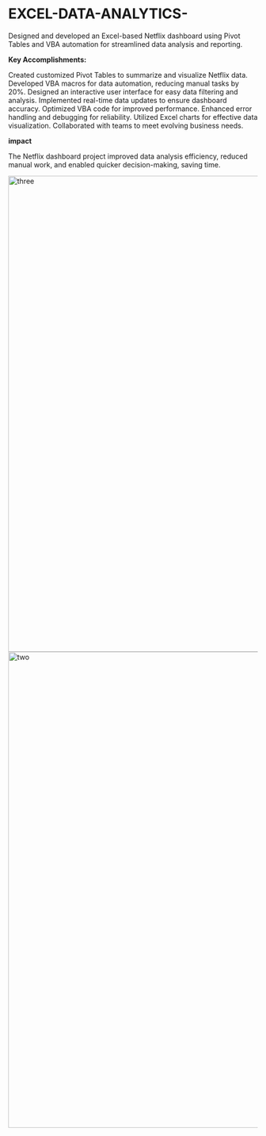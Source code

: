 # EXCEL-DATA-ANALYTICS-
Designed and developed an Excel-based Netflix dashboard using Pivot Tables and VBA automation for streamlined data analysis and reporting.

**Key Accomplishments:**

Created customized Pivot Tables to summarize and visualize Netflix data.
Developed VBA macros for data automation, reducing manual tasks by 20%.
Designed an interactive user interface for easy data filtering and analysis.
Implemented real-time data updates to ensure dashboard accuracy.
Optimized VBA code for improved performance.
Enhanced error handling and debugging for reliability.
Utilized Excel charts for effective data visualization.
Collaborated with teams to meet evolving business needs.

**impact**

The Netflix dashboard project improved data analysis efficiency, reduced manual work, and enabled quicker decision-making, saving time.

<img width="960" alt="three" src="https://github.com/suryatejaperla/EXCEL-DATA-ANALYTICS-/assets/137073606/c3f872cc-cad4-4702-82be-83022b95aaf0">


<img width="960" alt="two" src="https://github.com/suryatejaperla/EXCEL-DATA-ANALYTICS-/assets/137073606/16e29a9e-d185-4cca-8d50-232aeecec5ad">




